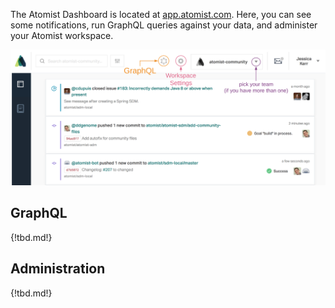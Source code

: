 
The Atomist Dashboard is located at [app.atomist.com](https://app.atomist.com). Here,
you can see some notifications, run GraphQL queries against your data, and administer your
Atomist workspace.

![See the nice buttons for GraphQL and Workspace Settings](img/dashboard-overview.png)

## GraphQL

{!tbd.md!}

## Administration

{!tbd.md!}

